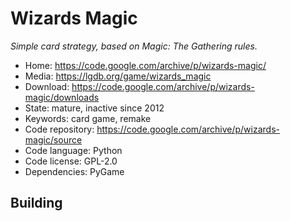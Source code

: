 # Wizards Magic

_Simple card strategy, based on Magic: The Gathering rules._

- Home: https://code.google.com/archive/p/wizards-magic/
- Media: https://lgdb.org/game/wizards_magic
- Download: https://code.google.com/archive/p/wizards-magic/downloads
- State: mature, inactive since 2012
- Keywords: card game, remake
- Code repository: https://code.google.com/archive/p/wizards-magic/source
- Code language: Python
- Code license: GPL-2.0
- Dependencies: PyGame 

## Building

